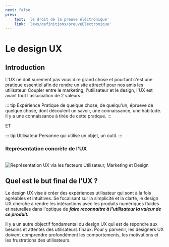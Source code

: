 ```yaml
---
next: false
prev: 
    text: 'le droit de la preuve éléctronique'
    link: 'laws/definitions/preuveElectronique'
---
```


# Le design UX
## Introduction
L'UX ne doit surement pas vous dire grand chose et pourtant c'est une pratique essentiel afin de rendre un site attractif pour 
nos amis les utilisateur. Coupler entre le marketing, l'utilisateur et le design, l'UX est avant tout l'association de 2 valeurs : 

::: tip Expérience
Pratique de quelque chose, de quelqu'un, éprueve de quelque chose, dont découlent un savoir, une connaissance, une habitude. Il y a une connaissance 
à tirée de cette pratique.
:::

ET 

::: tip Utilisateur
Personne qui utilise un objet, un outil.
:::
### Représentation concrète de l'UX
<br>
<img src="https://media.discordapp.net/attachments/1130139700510867587/1313992241802383401/ux_ui.png?ex=67522623&is=6750d4a3&hm=3ef92b167f3c928d682c80c6430963e513b98d07beda7c611290428be0cb4fb1&=&format=webp&quality=lossless" alt="Représentation UX via les facteurs Utilisateur, Marketing et Design">

## Quel est le but final de l'UX ?
Le design UX vise à créer des expériences utilisateur qui sont à la fois agréables et intuitives. Se focalisant sur la simplicité
et la clarté, le design UX cherche à rendre les intéractions avec les produits numériques fluides et naturelles dans l'optique de ***faire reconnaitre à l'utilisateur la valeur de ce produit.***

Il y a un autre objectif fondamental du design UX qui est de répondre aux besoins et attentes des utilisateurs finaux.
Pour y parvenir, les designers UX doivent comprendre profondément les comportements, les motivations et les frustrations des utilisateurs.